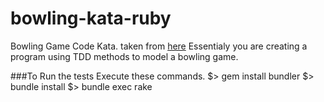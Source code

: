 bowling-kata-ruby
=================

Bowling Game Code Kata. taken from [here](http://butunclebob.com/ArticleS.UncleBob.TheBowlingGameKata)
Essentialy you are creating a program using TDD methods to model a bowling game.

###To Run the tests
Execute these commands.
$> gem install bundler
$> bundle install
$> bundle exec rake

